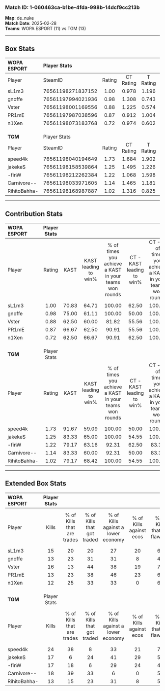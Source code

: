 ### Match ID: 1-060463ca-b1be-4fda-998b-14dcf9cc213b  
**Map**: de_nuke  
**Match Date**: 2025-02-28  
**Teams**: WOPA ESPORT (11) vs TGM (13)  

---  

## Box Stats  

| **WOPA ESPORT** | Player Stats      |        |           |          |       |       |       |         |        |      |     |
| :- | :- | :-: | :-: | :-: | :-: | :-: | :-: | :-: | :-: | :-: | :-: |
| Player          | SteamID           | Rating | CT Rating | T Rating | KAST  |  ADR  | Kills | Assists | Deaths | K/D  | HS% |
| sL1m3           | 76561198271837152 |  1.00  |   0.978   |  1.196   | 70.83 | 79.7  |  15   |   11    |   19   | 0.79 | 73  |
| gnoffe          | 76561197994021936 |  0.98  |   1.308   |  0.743   | 75.00 | 70.7  |  13   |    2    |   15   | 0.87 | 38  |
| Vster           | 76561198001169556 |  0.88  |   1.225   |  0.574   | 62.50 | 54.7  |  16   |    2    |   18   | 0.89 | 37  |
| PR1mE           | 76561197987038596 |  0.87  |   0.912   |  1.004   | 66.67 | 79.5  |  13   |   10    |   20   | 0.65 | 53  |
| n1Xen           | 76561198073183768 |  0.72  |   0.974   |  0.602   | 62.50 | 45.2  |  12   |    1    |   17   | 0.71 | 50  |
|                 |                   |        |           |          |       |       |       |         |        |      |     |
|                 |                   |        |           |          |       |       |       |         |        |      |     |
|                 |                   |        |           |          |       |       |       |         |        |      |     |
| **TGM**         | Player Stats      |        |           |          |       |       |       |         |        |      |     |
| Player          | SteamID           | Rating | CT Rating | T Rating | KAST  |  ADR  | Kills | Assists | Deaths | K/D  | HS% |
| speed4k         | 76561198040194649 |  1.73  |   1.684   |  1.902   | 91.67 | 109.6 |  24   |    6    |   11   | 2.18 | 66  |
| jakekeS         | 76561198158539864 |  1.25  |   1.495   |  1.226   | 83.33 | 77.4  |  17   |    2    |   13   | 1.31 | 47  |
| -finW           | 76561198212262384 |  1.22  |   1.068   |  1.598   | 79.17 | 85.3  |  17   |    2    |   14   | 1.21 | 41  |
| Carnivore--     | 76561198033971605 |  1.14  |   1.465   |  1.181   | 83.33 | 63.4  |  18   |    4    |   18   | 1.00 | 72  |
| RihitoBahha-    | 76561198168987887 |  1.02  |   1.316   |  0.825   | 79.17 | 60.3  |  13   |    3    |   13   | 1.00 | 76  |
---  

## Contribution Stats  

| **WOPA ESPORT** | Player Stats |       |                      |                                                        |                           |                                                             |                          |                                                            |
| :- | :-: | :-: | :-: | :-: | :-: | :-: | :-: | :-: |
| Player          |    Rating    | KAST  | KAST leading to win% | % of times you achieve a KAST in your teams won rounds | CT - KAST leading to win% | CT - % of times you achieve a KAST in your teams won rounds | T - KAST leading to win% | T - % of times you achieve a KAST in your teams won rounds |
| sL1m3           |     1.00     | 70.83 |        64.71         |                         100.00                         |           62.50           |                           100.00                            |          66.67           |                           100.00                           |
| gnoffe          |     0.98     | 75.00 |        61.11         |                         100.00                         |           50.00           |                           100.00                            |          75.00           |                           100.00                           |
| Vster           |     0.88     | 62.50 |        60.00         |                         81.82                          |           55.56           |                           100.00                            |          66.67           |                           66.67                            |
| PR1mE           |     0.87     | 66.67 |        62.50         |                         90.91                          |           55.56           |                           100.00                            |          71.43           |                           83.33                            |
| n1Xen           |     0.72     | 62.50 |        66.67         |                         90.91                          |           62.50           |                           100.00                            |          71.43           |                           83.33                            |
|                 |              |       |                      |                                                        |                           |                                                             |                          |                                                            |
|                 |              |       |                      |                                                        |                           |                                                             |                          |                                                            |
|                 |              |       |                      |                                                        |                           |                                                             |                          |                                                            |
| **TGM**         | Player Stats |       |                      |                                                        |                           |                                                             |                          |                                                            |
| Player          |    Rating    | KAST  | KAST leading to win% | % of times you achieve a KAST in your teams won rounds | CT - KAST leading to win% | CT - % of times you achieve a KAST in your teams won rounds | T - KAST leading to win% | T - % of times you achieve a KAST in your teams won rounds |
| speed4k         |     1.73     | 91.67 |        59.09         |                         100.00                         |           50.00           |                           100.00                            |          70.00           |                           100.00                           |
| jakekeS         |     1.25     | 83.33 |        65.00         |                         100.00                         |           54.55           |                           100.00                            |          77.78           |                           100.00                           |
| -finW           |     1.22     | 79.17 |        63.16         |                         92.31                          |           62.50           |                            83.33                            |          63.64           |                           100.00                           |
| Carnivore--     |     1.14     | 83.33 |        60.00         |                         92.31                          |           50.00           |                            83.33                            |          70.00           |                           100.00                           |
| RihitoBahha-    |     1.02     | 79.17 |        68.42         |                         100.00                         |           54.55           |                           100.00                            |          87.50           |                           100.00                           |
---  

## Extended Box Stats  

| **WOPA ESPORT** | Player Stats |                            |                            |                                    |                         |                              |                                 |        |                             |                                     |                          |                               |                            |
| :- | :-: | :-: | :-: | :-: | :-: | :-: | :-: | :-: | :-: | :-: | :-: | :-: | :-: |
| Player          |    Kills     | % of Kills that are trades | % of Kills that got traded | % of Kills against a lower economy | % of Kills against ecos | % of Kills that are flawless | % of Kills that are close duels | Deaths | % of Deaths that get traded | % of Deaths against a lower economy | % of Deaths against ecos | % of Deaths that are flawless | % of Deaths that are close |
| sL1m3           |      15      |             20             |             20             |                 27                 |           20            |              60              |                0                |   19   |             26              |                 21                  |            5             |              58               |             0              |
| gnoffe          |      13      |             23             |             31             |                 31                 |            8            |              46              |                0                |   15   |             20              |                 13                  |            7             |              67               |             13             |
| Vster           |      16      |             13             |             44             |                 38                 |           19            |              75              |                6                |   18   |              6              |                 17                  |            0             |              72               |             6              |
| PR1mE           |      13      |             23             |             38             |                 46                 |           23            |              62              |               15                |   20   |             20              |                 15                  |            5             |              55               |             20             |
| n1Xen           |      12      |             25             |             33             |                 33                 |            0            |              67              |                8                |   17   |             18              |                  6                  |            0             |              65               |             6              |
|                 |              |                            |                            |                                    |                         |                              |                                 |        |                             |                                     |                          |                               |                            |
|                 |              |                            |                            |                                    |                         |                              |                                 |        |                             |                                     |                          |                               |                            |
|                 |              |                            |                            |                                    |                         |                              |                                 |        |                             |                                     |                          |                               |                            |
| **TGM**         | Player Stats |                            |                            |                                    |                         |                              |                                 |        |                             |                                     |                          |                               |                            |
| Player          |    Kills     | % of Kills that are trades | % of Kills that got traded | % of Kills against a lower economy | % of Kills against ecos | % of Kills that are flawless | % of Kills that are close duels | Deaths | % of Deaths that get traded | % of Deaths against a lower economy | % of Deaths against ecos | % of Deaths that are flawless | % of Deaths that are close |
| speed4k         |      24      |             38             |             8              |                 33                 |           21            |              79              |                0                |   11   |             27              |                 18                  |            0             |              55               |             9              |
| jakekeS         |      17      |             6              |             24             |                 41                 |           29            |              59              |               12                |   13   |             38              |                 31                  |            15            |              62               |             8              |
| -finW           |      17      |             18             |             6              |                 29                 |           24            |              47              |               12                |   14   |             36              |                 29                  |            0             |              50               |             14             |
| Carnivore--     |      18      |             39             |             33             |                 6                  |            0            |              56              |               22                |   18   |             44              |                 22                  |            0             |              72               |             0              |
| RihitoBahha-    |      13      |             15             |             23             |                 31                 |            8            |              54              |                0                |   13   |             15              |                 23                  |            0             |              69               |             0              |
